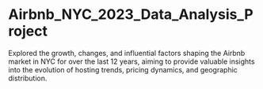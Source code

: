 # Airbnb_NYC_2023_Data_Analysis_Project
Explored the growth, changes, and influential factors shaping the Airbnb market in NYC for over the last 12 years, aiming to provide valuable insights into the evolution of hosting trends, pricing dynamics, and geographic distribution.
